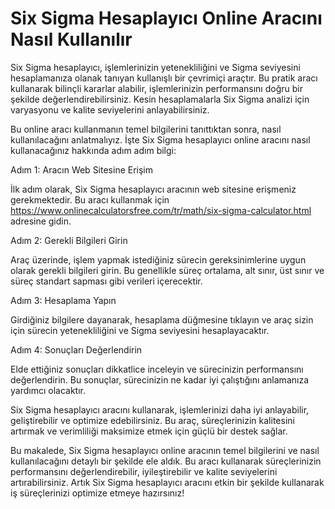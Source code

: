 Six Sigma Hesaplayıcı Online Aracını Nasıl Kullanılır
=====================================================

Six Sigma hesaplayıcı, işlemlerinizin yetenekliliğini ve Sigma seviyesini hesaplamanıza olanak tanıyan kullanışlı bir çevrimiçi araçtır. Bu pratik aracı kullanarak bilinçli kararlar alabilir, işlemlerinizin performansını doğru bir şekilde değerlendirebilirsiniz. Kesin hesaplamalarla Six Sigma analizi için varyasyonu ve kalite seviyelerini anlayabilirsiniz.

Bu online aracı kullanmanın temel bilgilerini tanıttıktan sonra, nasıl kullanılacağını anlatmalıyız. İşte Six Sigma hesaplayıcı online aracını nasıl kullanacağınız hakkında adım adım bilgi:

Adım 1: Aracın Web Sitesine Erişim

İlk adım olarak, Six Sigma hesaplayıcı aracının web sitesine erişmeniz gerekmektedir. Bu aracı kullanmak için <https://www.onlinecalculatorsfree.com/tr/math/six-sigma-calculator.html> adresine gidin.

Adım 2: Gerekli Bilgileri Girin

Araç üzerinde, işlem yapmak istediğiniz sürecin gereksinimlerine uygun olarak gerekli bilgileri girin. Bu genellikle süreç ortalama, alt sınır, üst sınır ve süreç standart sapması gibi verileri içerecektir.

Adım 3: Hesaplama Yapın

Girdiğiniz bilgilere dayanarak, hesaplama düğmesine tıklayın ve araç sizin için sürecin yetenekliliğini ve Sigma seviyesini hesaplayacaktır.

Adım 4: Sonuçları Değerlendirin

Elde ettiğiniz sonuçları dikkatlice inceleyin ve sürecinizin performansını değerlendirin. Bu sonuçlar, sürecinizin ne kadar iyi çalıştığını anlamanıza yardımcı olacaktır.

Six Sigma hesaplayıcı aracını kullanarak, işlemlerinizi daha iyi anlayabilir, geliştirebilir ve optimize edebilirsiniz. Bu araç, süreçlerinizin kalitesini artırmak ve verimliliği maksimize etmek için güçlü bir destek sağlar.

Bu makalede, Six Sigma hesaplayıcı online aracının temel bilgilerini ve nasıl kullanılacağını detaylı bir şekilde ele aldık. Bu aracı kullanarak süreçlerinizin performansını değerlendirebilir, iyileştirebilir ve kalite seviyelerini artırabilirsiniz. Artık Six Sigma hesaplayıcı aracını etkin bir şekilde kullanarak iş süreçlerinizi optimize etmeye hazırsınız!